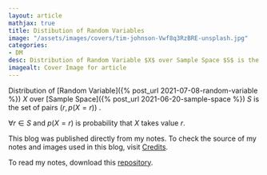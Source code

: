 ```yaml
---
layout: article
mathjax: true
title: Distibution of Random Variables
image: "/assets/images/covers/tim-johnson-Vwf8q3RzBRE-unsplash.jpg"
categories:
- DM
desc: Distribution of Random Variable $X$ over Sample Space $S$ is the set of pairs $(r, p(X=r))$ . 
imagealt: Cover Image for article
---
```


Distribution of [Random Variable]({% post_url 2021-07-08-random-variable %}) $X$ over [Sample Space]({% post_url 2021-06-20-sample-space %}) $S$ is the set of pairs $(r, p(X=r))$ .
























































































































































































































































































































































































































$\forall r \in S$ and $p(X=r)$ is probability that $X$ takes value $r$.

























































































































































































































































































































































































































This blog was published directly from my notes.
To check the source of my notes and images used in this blog, visit <a href="/credits.html" target="_blank">Credits</a>.

To read my notes, download this <a href="https://github.com/bovem/CS" target="blank">repository</a>.